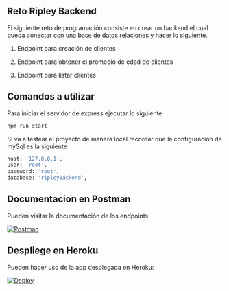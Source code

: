 ## Reto Ripley Backend

El siguiente reto de programación consiste en crear un backend el cual pueda conectar con una base de datos relaciones y hacer lo siguiente.

1. Endpoint para creación de clientes

2. Endpoint para obtener el promedio de edad de clientes

3. Endpoint para listar clientes

## Comandos a utilizar

Para iniciar el servidor de express ejecutar lo siguiente

```bash
npm run start
```

Si va a testear el proyecto de manera local recordar que la configuración de mySql es la siguiente 

```bash
host: '127.0.0.1',
user: 'root',
password: 'root',
database: 'ripleyBackend',
```

## Documentacion en Postman
Pueden visitar la documentación de los endpoints:

[![Postman](https://run.pstmn.io/button.svg)](https://documenter.getpostman.com/view/11973590/UUxxh8XY)

## Despliege en Heroku
Pueden hacer uso de la app desplegada en Heroku:

[![Deploy](https://www.herokucdn.com/deploy/button.svg)](https://reto-ripley-backend.herokuapp.com/)


